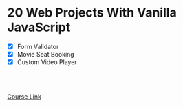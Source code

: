 # 20 Web Projects With Vanilla JavaScript

- [x] Form Validator
- [x] Movie Seat Booking
- [x] Custom Video Player

<br><br>

[Course Link](https://www.udemy.com/course/web-projects-with-vanilla-javascript/)
